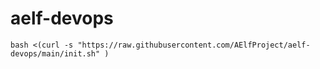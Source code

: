 # aelf-devops

```shell
bash <(curl -s "https://raw.githubusercontent.com/AElfProject/aelf-devops/main/init.sh" )
```